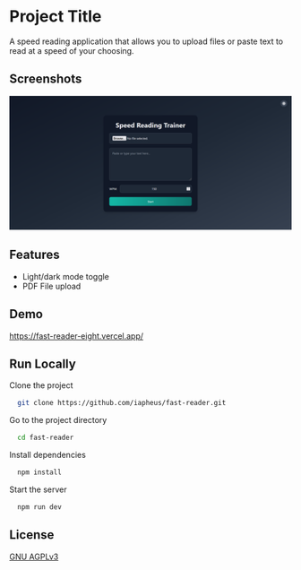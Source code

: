 
# Project Title

A speed reading application that allows you to upload files or paste text to read at a speed of your choosing.


## Screenshots

![Website Screenshot](https://github.com/iapheus/fast-reader/blob/main/image/fast-reader.png)


## Features

- Light/dark mode toggle
- PDF File upload

## Demo

https://fast-reader-eight.vercel.app/


## Run Locally

Clone the project

```bash
  git clone https://github.com/iapheus/fast-reader.git
```

Go to the project directory

```bash
  cd fast-reader
```

Install dependencies

```bash
  npm install
```

Start the server

```bash
  npm run dev
```


## License

[GNU AGPLv3](https://choosealicense.com/licenses/agpl-3.0/)
